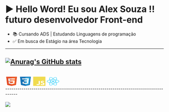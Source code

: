 # ▶️ Hello Word! Eu sou Alex Souza !! futuro desenvolvedor Front-end
* 📚 Cursando ADS | Estudando Linguagens de programação
* ✅ Em busca de Estágio na área Tecnologia
------------------------------------------------------------------------------------
[![Anurag's GitHub stats](https://github-readme-stats.vercel.app/api?username=Alesouza7&show_icons=true&theme=merko)](https://github.com/Alesouza7/github-readme-stats)
------------------------------------------------------------------------------------
<div style="display: inline_block"><br>
  <img align="center" alt="Rafa-HTML" height="30" width="40" src="https://raw.githubusercontent.com/devicons/devicon/master/icons/html5/html5-original.svg">
  <img align="center" alt="Rafa-CSS" height="30" width="40" src="https://raw.githubusercontent.com/devicons/devicon/master/icons/css3/css3-original.svg">
  <img align="center" alt="Rafa-Js" height="30" width="40" src="https://raw.githubusercontent.com/devicons/devicon/master/icons/javascript/javascript-plain.svg">
  <img align="center" alt="Rafa-React" height="30" width="40" src="https://raw.githubusercontent.com/devicons/devicon/master/icons/react/react-original.svg">   
</div>
------------------------------------------------------------------------------------
<div><br>
 <a href="https://www.linkedin.com/in/alex-costa-de-souza-43a76315b" target="_blank"><img src="https://img.shields.io/badge/-LinkedIn-%230077B5?style=for-the-badge&logo=linkedin&logoColor=white" target="_blank"></a>
  
 </div>
 
